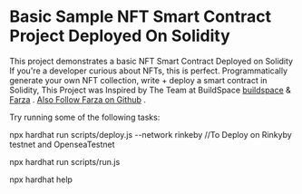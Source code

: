 # Basic Sample NFT Smart Contract  Project Deployed On Solidity 

This project demonstrates a basic NFT Smart Contract Deployed on Solidity If you're a developer curious about NFTs, this is perfect. Programmatically generate your own NFT collection, write + deploy a smart contract in Solidity, This Project was Inspired by The Team at BuildSpace <a href="https://twitter.com/_buildspace">buildspace</a> &  <a href="https://twitter.com/farzatv">Farza</a> . <a href="https://github.com/farzaa
">Also Follow Farza on Github</a> .





Try running some of the following tasks:

npx hardhat run scripts/deploy.js --network rinkeby //To Deploy on Rinkyby testnet and OpenseaTestnet

npx hardhat run scripts/run.js

npx hardhat help
```
